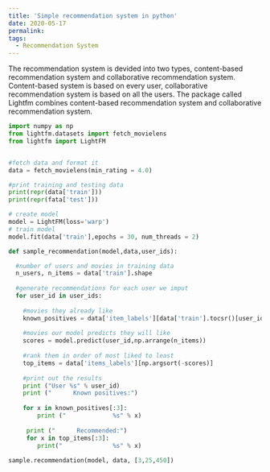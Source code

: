 ```yaml
---
title: 'Simple recommendation system in python'
date: 2020-05-17
permalink: 
tags:
  - Recommendation System
---
```


The recommendation system is devided into two types, content-based recommendation system and collaborative recommendation system. Content-based system is based on every user, collaborative recommendation system is based on all the users. The package called Lightfm combines content-based recommendation system and collaborative recommendation system.


```python
import numpy as np
from lightfm.datasets import fetch_movielens
from lightfm import LightFM


#fetch data and format it
data = fetch_movielens(min_rating = 4.0)

#print training and testing data
print(repr(data['train']))
print(repr(fata['test']))

# create model
model = LightFM(loss='warp')
# train model
model.fit(data['train'],epochs = 30, num_threads = 2)

def sample_recommendation(model,data,user_ids):

  #number of users and movies in training data
  n_users, n_items = data['train'].shape
  
  #generate recommendations for each user we imput
  for user_id in user_ids:
  
    #movies they already like
    known_positives = data['item_labels'][data['train'].tocsr()[user_id].indicies]
    
    #movies our model predicts they will like
    scores = model.predict(user_id,np.arrange(n_items))
    
    #rank them in order of most liked to least
    top_items = data['items_labels'][np.argsort(-scores)]
    
    #print out the results
    print ("User %s" % user_id)
    print ("      Known positives:")
    
    for x in known_positives[:3]:
        print ("             %s" % x)
        
     print ("      Recommended:")
     for x in top_items[:3]:
        print("              %s" % x)
        
sample.recommendation(model, data, [3,25,450])
```
